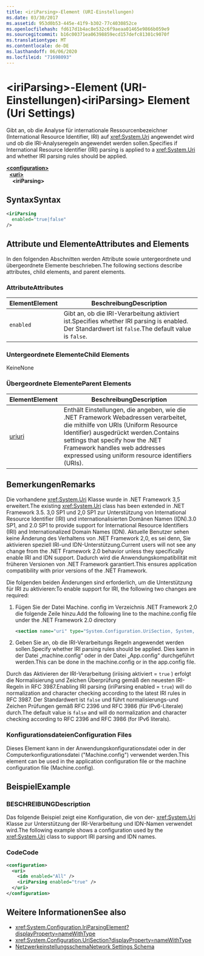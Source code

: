 ```yaml
---
title: <iriParsing>-Element (URI-Einstellungen)
ms.date: 03/30/2017
ms.assetid: 953d0b53-445e-41f9-b302-77c4030852ce
ms.openlocfilehash: fd617d1b4ac8e532c6f9aeaa01465e9866b059e9
ms.sourcegitcommit: b16c00371ea06398859ecd157defc81301c9070f
ms.translationtype: MT
ms.contentlocale: de-DE
ms.lasthandoff: 06/06/2020
ms.locfileid: "71698093"
---
```

# <a name="iriparsing-element-uri-settings"></a><span data-ttu-id="11bca-102">\<iriParsing>-Element (URI-Einstellungen)</span><span class="sxs-lookup"><span data-stu-id="11bca-102">\<iriParsing> Element (Uri Settings)</span></span>
<span data-ttu-id="11bca-103">Gibt an, ob die Analyse für internationale Ressourcenbezeichner (International Resource Identifier, IRI) auf <xref:System.Uri> angewendet wird und ob die IRI-Analyseregeln angewendet werden sollen.</span><span class="sxs-lookup"><span data-stu-id="11bca-103">Specifies if International Resource Identifier (IRI) parsing is applied to a <xref:System.Uri> and whether IRI parsing rules should be applied.</span></span>  
  
[**\<configuration>**](../configuration-element.md)  
&nbsp;&nbsp;[**\<uri>**](uri-element-uri-settings.md)  
&nbsp;&nbsp;&nbsp;&nbsp;**\<iriParsing>**  
  
## <a name="syntax"></a><span data-ttu-id="11bca-104">Syntax</span><span class="sxs-lookup"><span data-stu-id="11bca-104">Syntax</span></span>  
  
```xml  
<iriParsing  
  enabled="true|false"  
/>  
```  
  
## <a name="attributes-and-elements"></a><span data-ttu-id="11bca-105">Attribute und Elemente</span><span class="sxs-lookup"><span data-stu-id="11bca-105">Attributes and Elements</span></span>  
 <span data-ttu-id="11bca-106">In den folgenden Abschnitten werden Attribute sowie untergeordnete und übergeordnete Elemente beschrieben.</span><span class="sxs-lookup"><span data-stu-id="11bca-106">The following sections describe attributes, child elements, and parent elements.</span></span>  
  
### <a name="attributes"></a><span data-ttu-id="11bca-107">Attribute</span><span class="sxs-lookup"><span data-stu-id="11bca-107">Attributes</span></span>  
  
|<span data-ttu-id="11bca-108">**Element**</span><span class="sxs-lookup"><span data-stu-id="11bca-108">**Element**</span></span>|<span data-ttu-id="11bca-109">**Beschreibung**</span><span class="sxs-lookup"><span data-stu-id="11bca-109">**Description**</span></span>|  
|-----------------|---------------------|  
|`enabled`|<span data-ttu-id="11bca-110">Gibt an, ob die IRI-Verarbeitung aktiviert ist.</span><span class="sxs-lookup"><span data-stu-id="11bca-110">Specifies whether IRI parsing is enabled.</span></span> <span data-ttu-id="11bca-111">Der Standardwert ist `false`.</span><span class="sxs-lookup"><span data-stu-id="11bca-111">The default value is `false`.</span></span>|  
  
### <a name="child-elements"></a><span data-ttu-id="11bca-112">Untergeordnete Elemente</span><span class="sxs-lookup"><span data-stu-id="11bca-112">Child Elements</span></span>  
 <span data-ttu-id="11bca-113">Keine</span><span class="sxs-lookup"><span data-stu-id="11bca-113">None</span></span>  
  
### <a name="parent-elements"></a><span data-ttu-id="11bca-114">Übergeordnete Elemente</span><span class="sxs-lookup"><span data-stu-id="11bca-114">Parent Elements</span></span>  
  
|<span data-ttu-id="11bca-115">**Element**</span><span class="sxs-lookup"><span data-stu-id="11bca-115">**Element**</span></span>|<span data-ttu-id="11bca-116">**Beschreibung**</span><span class="sxs-lookup"><span data-stu-id="11bca-116">**Description**</span></span>|  
|-----------------|---------------------|  
|[<span data-ttu-id="11bca-117">uri</span><span class="sxs-lookup"><span data-stu-id="11bca-117">uri</span></span>](uri-element-uri-settings.md)|<span data-ttu-id="11bca-118">Enthält Einstellungen, die angeben, wie die .NET Framework Webadressen verarbeitet, die mithilfe von URIs (Uniform Resource Identifier) ausgedrückt werden.</span><span class="sxs-lookup"><span data-stu-id="11bca-118">Contains settings that specify how the .NET Framework handles web addresses expressed using uniform resource identifiers (URIs).</span></span>|  
  
## <a name="remarks"></a><span data-ttu-id="11bca-119">Bemerkungen</span><span class="sxs-lookup"><span data-stu-id="11bca-119">Remarks</span></span>  
 <span data-ttu-id="11bca-120">Die vorhandene <xref:System.Uri> Klasse wurde in .NET Framework 3,5 erweitert.</span><span class="sxs-lookup"><span data-stu-id="11bca-120">The existing <xref:System.Uri> class has been extended in .NET Framework 3.5.</span></span> <span data-ttu-id="11bca-121">3,0 SP1 und 2,0 SP1 zur Unterstützung von International Resource Identifier (IRI) und internationalisierten Domänen Namen (IDN).</span><span class="sxs-lookup"><span data-stu-id="11bca-121">3.0 SP1, and 2.0 SP1 to provide support for International Resource Identifiers (IRI) and Internationalized Domain Names (IDN).</span></span> <span data-ttu-id="11bca-122">Aktuelle Benutzer sehen keine Änderung des Verhaltens von .NET Framework 2,0, es sei denn, Sie aktivieren speziell IRI-und IDN-Unterstützung.</span><span class="sxs-lookup"><span data-stu-id="11bca-122">Current users will not see any change from the .NET Framework 2.0 behavior unless they specifically enable IRI and IDN support.</span></span> <span data-ttu-id="11bca-123">Dadurch wird die Anwendungskompatibilität mit früheren Versionen von .NET Framework garantiert.</span><span class="sxs-lookup"><span data-stu-id="11bca-123">This ensures application compatibility with prior versions of the .NET Framework.</span></span>  
  
 <span data-ttu-id="11bca-124">Die folgenden beiden Änderungen sind erforderlich, um die Unterstützung für IRI zu aktivieren:</span><span class="sxs-lookup"><span data-stu-id="11bca-124">To enable support for IRI, the following two changes are required:</span></span>  
  
1. <span data-ttu-id="11bca-125">Fügen Sie der Datei Machine. config im Verzeichnis .NET Framework 2,0 die folgende Zeile hinzu.</span><span class="sxs-lookup"><span data-stu-id="11bca-125">Add the following line to the machine.config file under the .NET Framework 2.0 directory</span></span>  
  
    ```xml  
    <section name="uri" type="System.Configuration.UriSection, System, Version=2.0.0.0, Culture=neutral, PublicKeyToken=b77a5c561934e089" />  
    ```  
  
2. <span data-ttu-id="11bca-126">Geben Sie an, ob die IRI-Verarbeitungs Regeln angewendet werden sollen.</span><span class="sxs-lookup"><span data-stu-id="11bca-126">Specify whether IRI parsing rules should be applied.</span></span> <span data-ttu-id="11bca-127">Dies kann in der Datei „machine.config“ oder in der Datei „App.config“ durchgeführt werden.</span><span class="sxs-lookup"><span data-stu-id="11bca-127">This can be done in the machine.config or in the app.config file.</span></span>  
  
 <span data-ttu-id="11bca-128">Durch das Aktivieren der IRI-Verarbeitung (iriising aktiviert = `true` ) erfolgt die Normalisierung und Zeichen Überprüfung gemäß den neuesten IRI-Regeln in RFC 3987.</span><span class="sxs-lookup"><span data-stu-id="11bca-128">Enabling IRI parsing (iriParsing enabled = `true`) will do normalization and character checking according to the latest IRI rules in RFC 3987.</span></span> <span data-ttu-id="11bca-129">Der Standardwert ist `false` und führt normalisierungs-und Zeichen Prüfungen gemäß RFC 2396 und RFC 3986 (für IPv6-Literale) durch.</span><span class="sxs-lookup"><span data-stu-id="11bca-129">The default value is `false` and will do normalization and character checking according to RFC 2396 and RFC 3986 (for IPv6 literals).</span></span>  
  
### <a name="configuration-files"></a><span data-ttu-id="11bca-130">Konfigurationsdateien</span><span class="sxs-lookup"><span data-stu-id="11bca-130">Configuration Files</span></span>  
 <span data-ttu-id="11bca-131">Dieses Element kann in der Anwendungskonfigurationsdatei oder in der Computerkonfigurationsdatei ("Machine.config") verwendet werden.</span><span class="sxs-lookup"><span data-stu-id="11bca-131">This element can be used in the application configuration file or the machine configuration file (Machine.config).</span></span>  
  
## <a name="example"></a><span data-ttu-id="11bca-132">Beispiel</span><span class="sxs-lookup"><span data-stu-id="11bca-132">Example</span></span>  
  
### <a name="description"></a><span data-ttu-id="11bca-133">BESCHREIBUNG</span><span class="sxs-lookup"><span data-stu-id="11bca-133">Description</span></span>  
 <span data-ttu-id="11bca-134">Das folgende Beispiel zeigt eine Konfiguration, die von der- <xref:System.Uri> Klasse zur Unterstützung der IRI-Verarbeitung und IDN-Namen verwendet wird.</span><span class="sxs-lookup"><span data-stu-id="11bca-134">The following example shows a configuration used by the <xref:System.Uri> class to support IRI parsing and IDN names.</span></span>  
  
### <a name="code"></a><span data-ttu-id="11bca-135">Code</span><span class="sxs-lookup"><span data-stu-id="11bca-135">Code</span></span>  
  
```xml  
<configuration>  
  <uri>  
    <idn enabled="All" />  
    <iriParsing enabled="true" />  
  </uri>  
</configuration>  
```  
  
## <a name="see-also"></a><span data-ttu-id="11bca-136">Weitere Informationen</span><span class="sxs-lookup"><span data-stu-id="11bca-136">See also</span></span>

- <xref:System.Configuration.IriParsingElement?displayProperty=nameWithType>
- <xref:System.Configuration.UriSection?displayProperty=nameWithType>
- [<span data-ttu-id="11bca-137">Netzwerkeinstellungsschema</span><span class="sxs-lookup"><span data-stu-id="11bca-137">Network Settings Schema</span></span>](index.md)
